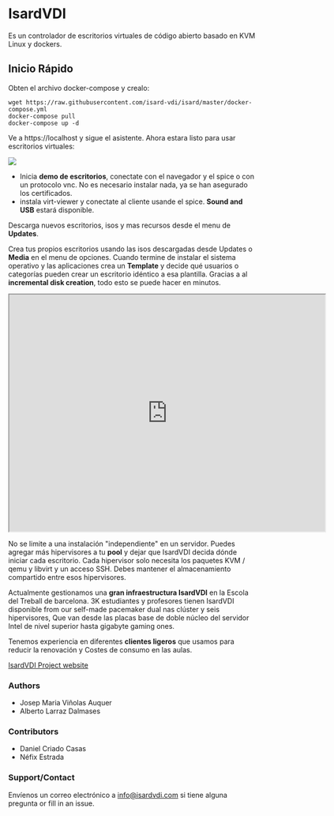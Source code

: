 # Isard**VDI**

Es un controlador de escritorios virtuales de código abierto basado en KVM Linux y dockers.


## Inicio Rápido

Obten el archivo docker-compose y crealo:

```
wget https://raw.githubusercontent.com/isard-vdi/isard/master/docker-compose.yml
docker-compose pull
docker-compose up -d
```

Ve a https://localhost y sigue el asistente. Ahora estara listo para usar escritorios virtuales:


![](images/install.gif)

- Inicia **demo de escritorios**, conectate con el navegador y el spice o con un protocolo vnc.
No es necesario instalar nada, ya se han asegurado los certificados.
- instala virt-viewer y conectate al cliente usande el spice. **Sound 
and USB** estará disponible.

Descarga nuevos escritorios, isos y mas recursos desde el menu de **Updates**.

Crea  tus propios escritorios usando las isos descargadas  desde Updates o **Media** en el menu de opciones. Cuando termine de instalar el sistema operativo y las aplicaciones crea un **Template** y decide qué usuarios o categorías pueden crear un escritorio idéntico a esa plantilla. Gracias a al **incremental disk creation**, todo esto se puede hacer en minutos.


<iframe src="https://drive.google.com/file/d/1tPL12yw3MEV5IEPL5by7z76zVVSNnAng/preview" width="640" height="480"></iframe>

No se limite a una instalación "independiente" en un servidor. Puedes agregar más hipervisores a tu **pool** y dejar que IsardVDI decida dónde iniciar cada escritorio.
Cada hipervisor solo necesita los paquetes KVM / qemu y libvirt
y un acceso SSH. Debes mantener el almacenamiento compartido entre
esos hipervisores.

Actualmente gestionamos una **gran infraestructura IsardVDI** en la Escola del
Treball de barcelona. 3K estudiantes y profesores tienen IsardVDI disponible from our self-made pacemaker dual nas clúster y seis hipervisores, 
Que van desde las placas base de doble núcleo del servidor Intel de nivel superior hasta gigabyte 
gaming ones. 


Tenemos experiencia en diferentes **clientes ligeros** que usamos para reducir la renovación y
Costes de consumo en las aulas.

[IsardVDI Project website](http://www.isardvdi.com/)

### Authors
+ Josep Maria Viñolas Auquer
+ Alberto Larraz Dalmases

### Contributors
+ Daniel Criado Casas
+ Néfix Estrada

### Support/Contact
Envíenos un correo electrónico a info@isardvdi.com si tiene alguna pregunta or fill in an issue.